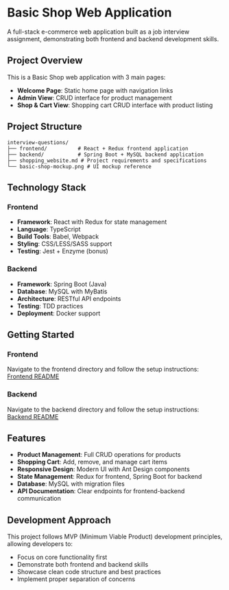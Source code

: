 # Basic Shop Web Application

A full-stack e-commerce web application built as a job interview assignment, demonstrating both frontend and backend development skills.

## Project Overview

This is a Basic Shop web application with 3 main pages:
- **Welcome Page**: Static home page with navigation links
- **Admin View**: CRUD interface for product management
- **Shop & Cart View**: Shopping cart CRUD interface with product listing

## Project Structure

```
interview-questions/
├── frontend/          # React + Redux frontend application
├── backend/           # Spring Boot + MySQL backend application
├── shopping_website.md # Project requirements and specifications
└── basic-shop-mockup.png # UI mockup reference
```

## Technology Stack

### Frontend
- **Framework**: React with Redux for state management
- **Language**: TypeScript
- **Build Tools**: Babel, Webpack
- **Styling**: CSS/LESS/SASS support
- **Testing**: Jest + Enzyme (bonus)

### Backend
- **Framework**: Spring Boot (Java)
- **Database**: MySQL with MyBatis
- **Architecture**: RESTful API endpoints
- **Testing**: TDD practices
- **Deployment**: Docker support

## Getting Started

### Frontend
Navigate to the frontend directory and follow the setup instructions:
[Frontend README](./frontend/README.md)

### Backend
Navigate to the backend directory and follow the setup instructions:
[Backend README](./backend/README.md)

## Features

- **Product Management**: Full CRUD operations for products
- **Shopping Cart**: Add, remove, and manage cart items
- **Responsive Design**: Modern UI with Ant Design components
- **State Management**: Redux for frontend, Spring Boot for backend
- **Database**: MySQL with migration files
- **API Documentation**: Clear endpoints for frontend-backend communication

## Development Approach

This project follows MVP (Minimum Viable Product) development principles, allowing developers to:
- Focus on core functionality first
- Demonstrate both frontend and backend skills
- Showcase clean code structure and best practices
- Implement proper separation of concerns
